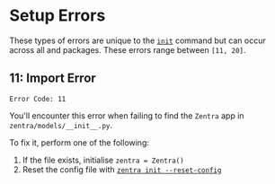 # Setup Errors

These types of errors are unique to the [`init`](#) command but can occur across all and packages. These errors range between `[11, 20]`.

## 11: Import Error

`Error Code: 11`

You'll encounter this error when failing to find the `Zentra` app in `zentra/models/__init__.py`.

To fix it, perform one of the following:

1. If the file exists, initialise `zentra = Zentra()`
2. Reset the config file with [`zentra init --reset-config`](#)

